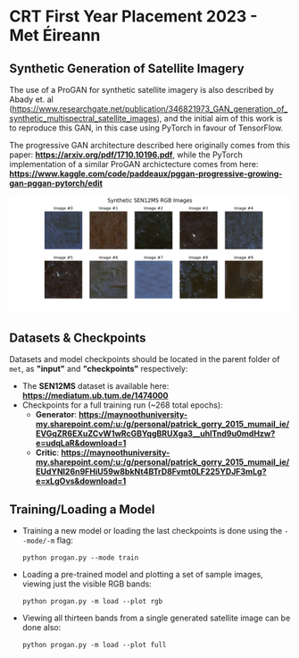 # CRT First Year Placement 2023 - Met Éireann

## Synthetic Generation of Satellite Imagery

The use of a ProGAN for synthetic satellite imagery is also described by Abady et. al (https://www.researchgate.net/publication/346821973_GAN_generation_of_synthetic_multispectral_satellite_images), and the initial aim of this work is to reproduce this GAN, in this case using PyTorch in favour of TensorFlow.

The progressive GAN architecture described here originally comes from this paper: **https://arxiv.org/pdf/1710.10196.pdf**, while the PyTorch implementation of a similar ProGAN archictecture comes from here: **https://www.kaggle.com/code/paddeaux/pggan-progressive-growing-gan-pggan-pytorch/edit**

![Sample images generated by this network](generated_images/sample_rgb_sen12.png)

## Datasets & Checkpoints
Datasets and model checkpoints should be located in the parent folder of `met`, as **"input"** and **"checkpoints"** respectively:

* The **SEN12MS** dataset is available here: **https://mediatum.ub.tum.de/1474000**
* Checkpoints for a full training run (~268 total epochs):
   * **Generator**: **https://maynoothuniversity-my.sharepoint.com/:u:/g/personal/patrick_gorry_2015_mumail_ie/EVGqZR6EXuZCvW1wRcGBYqgBRUXga3__uhlTnd9u0mdHzw?e=udqLaR&download=1**
   * **Critic**: **https://maynoothuniversity-my.sharepoint.com/:u:/g/personal/patrick_gorry_2015_mumail_ie/EUdYNl26n9FHiU59w8bkNt4BTrD8Fvmt0LF225YDJF3mLg?e=xLgOvs&download=1**



## Training/Loading a Model
* Training a new model or loading the last checkpoints is done using the `--mode/-m` flag:
   ```
   python progan.py --mode train
   ```
* Loading a pre-trained model and plotting a set of sample images, viewing just the visible RGB bands:
   ```
   python progan.py -m load --plot rgb
   ```
* Viewing all thirteen bands from a single generated satellite image can be done also:
   ```
   python progan.py -m load --plot full
   ```
 
 

